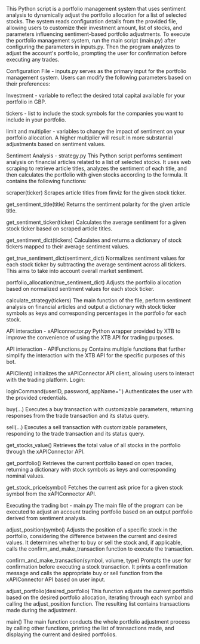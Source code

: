 This Python script is a portfolio management system that uses sentiment analysis to dynamically adjust the portfolio allocation for a list of selected stocks. The system reads configuration details from the provided file, allowing users to customize their investment amount, list of stocks, and parameters influencing sentiment-based portfolio adjustments. To execute the portfolio management system, run the main script (main.py) after configuring the parameters in inputs.py. Then the program analyzes to adjust the account's portfolio, prompting the user for confirmation before executing any trades.

Configuration File - inputs.py
serves as the primary input for the portfolio management system. Users can modify the following parameters based on their preferences:

Investment - variable to reflect the desired total capital available for your portfolio in GBP.

tickers - list to include the stock symbols for the companies you want to include in your portfolio.

limit and multiplier - variables to change the impact of sentiment on your portfolio allocation. A higher multiplier will result in more substantial adjustments based on sentiment values.

Sentiment Analysis - strategy.py
This Python script performs sentiment analysis on financial articles related to a list of selected stocks. It uses web scraping to retrieve article titles, analyzes the sentiment of each title, and then calculates the portfolio with given stocks according to the formula. It contains the following functions:

scraper(ticker)
Scrapes article titles from finviz for the given stock ticker.

get_sentiment_title(title)
Returns the sentiment polarity for the given article title.

get_sentiment_ticker(ticker)
Calculates the average sentiment for a given stock ticker based on scraped article titles.

get_sentiment_dict(tickers)
Calculates and returns a dictionary of stock tickers mapped to their average sentiment values.

get_true_sentiment_dict(sentiment_dict)
Normalizes sentiment values for each stock ticker by subtracting the average sentiment across all tickers. This aims to take into account overall market sentiment.

portfolio_allocation(true_sentiment_dict)
Adjusts the portfolio allocation based on normalized sentiment values for each stock ticker.

calculate_strategy(tickers)
The main function of the file, perform sentiment analysis on financial articles and output a dictionary with stock ticker symbols as keys and corresponding percentages in the portfolio for each stock.


API interaction - xAPIconnector.py
Python wrapper provided by XTB to improve the convenience of using the XTB API for trading purposes.


API interaction - APIFunctions.py
Contains multiple functions that further simplify the interaction with the XTB API for the specific purposes of this bot.

APIClient() initializes the xAPIConnector API client, allowing users to interact with the trading platform.
Login:

loginCommand(userID, password, appName='') 
Authenticates the user with the provided credentials.

buy(...)
Executes a buy transaction with customizable parameters, returning responses from the trade transaction and its status query.

sell(...) 
Executes a sell transaction with customizable parameters, responding to the trade transaction and its status query.

get_stocks_value() 
Retrieves the total value of all stocks in the portfolio through the xAPIConnector API.

get_portfolio() 
Retrieves the current portfolio based on open trades, returning a dictionary with stock symbols as keys and corresponding nominal values.

get_stock_price(symbol) 
Fetches the current ask price for a given stock symbol from the xAPIConnector API.


Executing the trading bot - main.py 
The main file of the program can be executed to adjust an account trading portfolio based on an output portfolio derived from sentiment analysis.

adjust_position(symbol)
Adjusts the position of a specific stock in the portfolio, considering the difference between the current and desired values. It determines whether to buy or sell the stock and, if applicable, calls the confirm_and_make_transaction function to execute the transaction.

confirm_and_make_transaction(symbol, volume, type)
Prompts the user for confirmation before executing a stock transaction. It prints a confirmation message and calls the appropriate buy or sell function from the xAPIConnector API based on user input.

adjust_portfolio(desired_portfolio)
This function adjusts the current portfolio based on the desired portfolio allocation, iterating through each symbol and calling the adjust_position function. The resulting list contains transactions made during the adjustment.

main()
The main function conducts the whole portfolio adjustment process by calling other functions, printing the list of transactions made, and displaying the current and desired portfolios.




